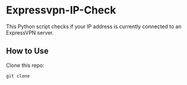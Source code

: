 # Expressvpn-IP-Check
This Python script checks if your IP address is currently connected to an ExpressVPN server. 
## How to Use
Clone this repo:
```
git clone 
